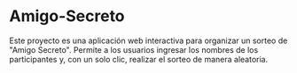 # Amigo-Secreto
Este proyecto es una aplicación web interactiva para organizar un sorteo de "Amigo Secreto". Permite a los usuarios ingresar los nombres de los participantes y, con un solo clic, realizar el sorteo de manera aleatoria.
